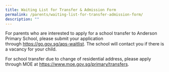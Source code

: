 ```yaml
---
title: Waiting List for Transfer & Admission Form
permalink: /parents/waiting-list-for-transfer-admission-form/
description: ""
---
```


<p>For parents who are interested to apply for a school transfer to Anderson Primary School, please submit your application through&nbsp;<a class="" href="https://go.gov.sg/aps-waitlist"><span class="">https://go.gov.sg/aps-waitlist</span></a>. The school will contact you if there is a vacancy for your child.</p>

<p class=""><span class="">For school transfer due to change of residential address, please apply through MOE at&nbsp;<a class="" href="https://www.moe.gov.sg/primary/transfers" target="_blank" rel="noopener">https://www.moe.gov.sg/primary/transfers</a>.</span></p>